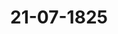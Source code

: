 ---  
schema: default  
title: 21-07-1825  
organization: Team Charlie  
notes: "<p>Description</p><p>Achtzehnte Sizung.

Geschehen, Frankfurt den 2. Juli 1825.

In Gegenwart

eer in ver 17. Sigung unwesenden,

mit Hinzutritt des Großherzöglich-hessischen Herrn Gesandten, Freiherrn von Gruben.</p><p>§.83</p><p>Einreichungs-Protokoll.

In der heutigen Sitzung wurden zwei Separat-Protokolle aufgenommen, und die Eingaben

Num. 48, eingereicht am 13. Juli, von Schubert aus Bühl, erneuertes Gesuch

wegen Auszahlung des Carenzquthabens von 150 Fl. und eines Pensions

rückstandes von 225 Fl. seines verstorbenen Vaters, des Reichskammergerichts-

Canzlisten Schubert.

Num. 49, einger. am 21. d. M., von Johann Rehorn aus Wehlar, im Namen

sämmtlicher Reichskammergerichtsboten, Gesuch um Bewilligung eines

Vorschusses aus der kammergerichtlichen Sustentationscasse.

Rum. 50, einger. am 21. d. M., von sämmtlichen Reichslammergerichtsboten,

erneuertes Gesuch wegen ihrer Pensionsangelegenheit.

Num. 51, einger. am 21. d. M., von Franz Dittlinger aus Wehlar, Reichskammer-

gerichtebote, Gesuch um Pensionsergänzung.

an die Commission für die reichskammergerichtlichen Angelegenheiten verwiesen.

Folgen die Unterschriften.

Protok. d. d. Bandetoos. XVII. 80.</p>"  
resources:  
- format: png  
  name: Page77[0-83].png  
  url: ../../Protokolle_BV_17_1825/21-07-1825/Page77[0-83].png  
category:   
  - Protokolle_BV_17_1825  
maintainer: Tao Luo  
maintainer_email: t.luo.21@abdn.ac.uk  
---
